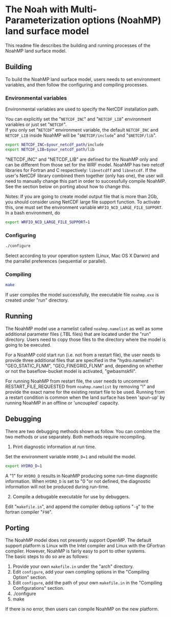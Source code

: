 # The Noah with Multi-Parameterization options (NoahMP) land surface model

This readme file describes the building and running processes of the NoahMP land surface model.

## Building
To build the NoahMP land surface model, users needs to set environment variables, and then follow the configuring and compiling processes.

### Environmental variables

Environmental variables are used to specify the NetCDF installation path.

You can explicitly set the "`NETCDF_INC`" and "`NETCDF_LIB`" environment variables or just set "`NETCDF`".  
If you only set "`NETCDF`" environment variable, the default `NETCDF_INC` and `NETCDF_LIB` inside NoahMP
will be "`$NETCDF/include`" and "`$NETCDF/lib`".

```bash
export NETCDF_INC=$your_netcdf_path/include
export NETCDF_LIB=$your_netcdf_path/lib
```

"NETCDF_INC" and "NETCDF_LIB" are defined for the NoahMP only and can be different from those 
set for the WRF model. NoahMP has two netcdf libraries for Fortran and C respectively: 
`libnetcdff` and `libnetcdf`. If the user's NetCDF library combined them together (only has one), 
the user will need to manually change this part in order to successfully compile NoahMP. 
See the section below on porting about how to change this.

Notes: If you are going to create model output file that is more than 2Gb,
      you should consider using NetCDF large file support function. To activate
      this, one must set the environment variable `WRFIO_NCD_LARGE_FILE_SUPPORT`.
      In a bash environment, do
      
```bash
export WRFIO_NCD_LARGE_FILE_SUPPORT=1
```

### Configuring

```bash
./configure
```

Select according to your operation system (Linux, Mac OS X Darwin) and the parrallel preferences (sequential or parallel).

### Compiling

```bash
make
``` 

If user compiles the model successfully, the executable file `noahmp.exe` is created under "run" directory.

## Running

The NoahMP model use a namelist called `noahmp.namelist` as well as some additional parameter files (.TBL files) that are located under the "run" directory. Users need to copy those files to the directory where the model is going to be executed.

For a NoahMP cold start run (i.e. not from a restart file), the user needs to provide three 
additional files that are specified in the "hydro.namelist": "GEO_STATIC_FLNM", "GEO_FINEGRID_FLNM" 
and, depending on whether or not the baseflow-bucket model is activated, "gwbasmskfil".

For running NoahMP from restart file, the user needs to uncomment RESTART_FILE_REQUESTED from 
`noahmp.namelist` by removing "!" and provide the exact name for the existing restart file 
to be used.  Running from a restart condition is common when the land surface has been 
'spun-up' by running NoahMP in an offline or 'uncoupled' capacity.

## Debugging

There are two debugging methods shown as follow. You can combine the two methods or use separately. Both methods require recompiling.

1) Print diagnostic information at run time.

Set the environment variable `HYDRO_D=1` and rebuild the model.

```bash
export HYDRO_D=1
```
A "1" for `HYDRO_D` results in NoahMP producing some run-time diagnostic information. 
When `HYDRO_D` is set to "0 "or not defined, the diagnostic information will not be produced 
during run-time. 

2) Compile a debugable executable for use by debuggers.

Edit "`makefile.in`", and append the compiler debug options "`-g`" to the fortran compiler "`F90`".

## Porting

The NoahMP model does not presently support OpenMP. The default support platform is Linux 
with the Intel compiler and Linux with the GFortran compiler. However, NoahMP is fairly easy to port to other systems.  
The basic steps to do so are as follows:

1) Provide your own `makefile.in` under the "arch" directory.
2) Edit `configure`, add your own compling options in the "Compiling Option" section.
3) Edit `configure`, add the path of your own `makefile.in` in the "Compiling Configurations" section.
4) ./configure
5) make

If there is no error, then users can compile  NoahMP on the new platform.
